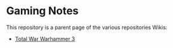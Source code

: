 # Gaming Notes

This repository is a parent page of the various repositories Wikis:
- [Total War Warhammer 3](https://github.com/mooikos/gaming_notes_total_war_warhammer_3/wiki)
